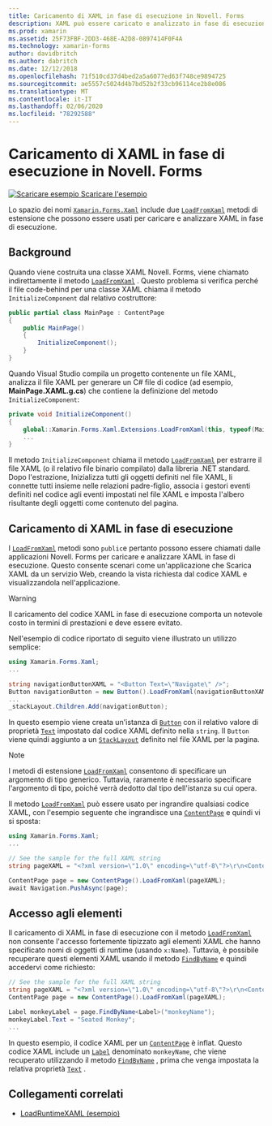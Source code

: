 ```yaml
---
title: Caricamento di XAML in fase di esecuzione in Novell. Forms
description: XAML può essere caricato e analizzato in fase di esecuzione con i metodi di estensione LoadFromXaml.
ms.prod: xamarin
ms.assetid: 25F73FBF-2DD3-468E-A2D8-0897414F0F4A
ms.technology: xamarin-forms
author: davidbritch
ms.author: dabritch
ms.date: 12/12/2018
ms.openlocfilehash: 71f510cd37d4bed2a5a6077ed63f748ce9894725
ms.sourcegitcommit: ae5557c5024d4b7bd52b2f33cb96114ce2b8e086
ms.translationtype: MT
ms.contentlocale: it-IT
ms.lasthandoff: 02/06/2020
ms.locfileid: "78292588"
---
```

# <a name="loading-xaml-at-runtime-in-xamarinforms"></a>Caricamento di XAML in fase di esecuzione in Novell. Forms

[![Scaricare esempio](~/media/shared/download.png) Scaricare l'esempio](https://docs.microsoft.com/samples/xamarin/xamarin-forms-samples/xaml-loadruntimexaml)

Lo spazio dei nomi [`Xamarin.Forms.Xaml`](xref:Xamarin.Forms.Xaml) include due [`LoadFromXaml`](xref:Xamarin.Forms.Xaml.Extensions.LoadFromXaml*) metodi di estensione che possono essere usati per caricare e analizzare XAML in fase di esecuzione.

## <a name="background"></a>Background

Quando viene costruita una classe XAML Novell. Forms, viene chiamato indirettamente il metodo [`LoadFromXaml`](xref:Xamarin.Forms.Xaml.Extensions.LoadFromXaml*) . Questo problema si verifica perché il file code-behind per una classe XAML chiama il metodo `InitializeComponent` dal relativo costruttore:

```csharp
public partial class MainPage : ContentPage
{
    public MainPage()
    {
        InitializeComponent();
    }
}
```

Quando Visual Studio compila un progetto contenente un file XAML, analizza il file XAML per generare un C# file di codice (ad esempio, **MainPage.XAML.g.cs**) che contiene la definizione del metodo `InitializeComponent`:

```csharp
private void InitializeComponent()
{
    global::Xamarin.Forms.Xaml.Extensions.LoadFromXaml(this, typeof(MainPage));
    ...
}
```

Il metodo `InitializeComponent` chiama il metodo [`LoadFromXaml`](xref:Xamarin.Forms.Xaml.Extensions.LoadFromXaml*) per estrarre il file XAML (o il relativo file binario compilato) dalla libreria .NET standard. Dopo l'estrazione, Inizializza tutti gli oggetti definiti nel file XAML, li connette tutti insieme nelle relazioni padre-figlio, associa i gestori eventi definiti nel codice agli eventi impostati nel file XAML e imposta l'albero risultante degli oggetti come contenuto del pagina.

## <a name="loading-xaml-at-runtime"></a>Caricamento di XAML in fase di esecuzione

I [`LoadFromXaml`](xref:Xamarin.Forms.Xaml.Extensions.LoadFromXaml*) metodi sono `public`e pertanto possono essere chiamati dalle applicazioni Novell. Forms per caricare e analizzare XAML in fase di esecuzione. Questo consente scenari come un'applicazione che Scarica XAML da un servizio Web, creando la vista richiesta dal codice XAML e visualizzandola nell'applicazione.

> [!WARNING]
> Il caricamento del codice XAML in fase di esecuzione comporta un notevole costo in termini di prestazioni e deve essere evitato.

Nell'esempio di codice riportato di seguito viene illustrato un utilizzo semplice:

```csharp
using Xamarin.Forms.Xaml;
...

string navigationButtonXAML = "<Button Text=\"Navigate\" />";
Button navigationButton = new Button().LoadFromXaml(navigationButtonXAML);
...
_stackLayout.Children.Add(navigationButton);
```

In questo esempio viene creata un'istanza di [`Button`](xref:Xamarin.Forms.Button) con il relativo valore di proprietà [`Text`](xref:Xamarin.Forms.Button.Text) impostato dal codice XAML definito nella `string`. Il `Button` viene quindi aggiunto a un [`StackLayout`](xref:Xamarin.Forms.StackLayout) definito nel file XAML per la pagina.

> [!NOTE]
> I metodi di estensione [`LoadFromXaml`](xref:Xamarin.Forms.Xaml.Extensions.LoadFromXaml*) consentono di specificare un argomento di tipo generico. Tuttavia, raramente è necessario specificare l'argomento di tipo, poiché verrà dedotto dal tipo dell'istanza su cui opera.

Il metodo [`LoadFromXaml`](xref:Xamarin.Forms.Xaml.Extensions.LoadFromXaml*) può essere usato per ingrandire qualsiasi codice XAML, con l'esempio seguente che ingrandisce una [`ContentPage`](xref:Xamarin.Forms.ContentPage) e quindi vi si sposta:

```csharp
using Xamarin.Forms.Xaml;
...

// See the sample for the full XAML string
string pageXAML = "<?xml version=\"1.0\" encoding=\"utf-8\"?>\r\n<ContentPage xmlns=\"http://xamarin.com/schemas/2014/forms\"\nxmlns:x=\"http://schemas.microsoft.com/winfx/2009/xaml\"\nx:Class=\"LoadRuntimeXAML.CatalogItemsPage\"\nTitle=\"Catalog Items\">\n</ContentPage>";

ContentPage page = new ContentPage().LoadFromXaml(pageXAML);
await Navigation.PushAsync(page);
```

## <a name="accessing-elements"></a>Accesso agli elementi

Il caricamento di XAML in fase di esecuzione con il metodo [`LoadFromXaml`](xref:Xamarin.Forms.Xaml.Extensions.LoadFromXaml*) non consente l'accesso fortemente tipizzato agli elementi XAML che hanno specificato nomi di oggetti di runtime (usando `x:Name`). Tuttavia, è possibile recuperare questi elementi XAML usando il metodo [`FindByName`](xref:Xamarin.Forms.NameScopeExtensions.FindByName*) e quindi accedervi come richiesto:

```csharp
// See the sample for the full XAML string
string pageXAML = "<?xml version=\"1.0\" encoding=\"utf-8\"?>\r\n<ContentPage xmlns=\"http://xamarin.com/schemas/2014/forms\"\nxmlns:x=\"http://schemas.microsoft.com/winfx/2009/xaml\"\nx:Class=\"LoadRuntimeXAML.CatalogItemsPage\"\nTitle=\"Catalog Items\">\n<StackLayout>\n<Label x:Name=\"monkeyName\"\n />\n</StackLayout>\n</ContentPage>";
ContentPage page = new ContentPage().LoadFromXaml(pageXAML);

Label monkeyLabel = page.FindByName<Label>("monkeyName");
monkeyLabel.Text = "Seated Monkey";
...
```

In questo esempio, il codice XAML per un [`ContentPage`](xref:Xamarin.Forms.ContentPage) è inflat. Questo codice XAML include un [`Label`](xref:Xamarin.Forms.Label) denominato `monkeyName`, che viene recuperato utilizzando il metodo [`FindByName`](xref:Xamarin.Forms.NameScopeExtensions.FindByName*) , prima che venga impostata la relativa proprietà [`Text`](xref:Xamarin.Forms.Label.Text) .

## <a name="related-links"></a>Collegamenti correlati

- [LoadRuntimeXAML (esempio)](https://docs.microsoft.com/samples/xamarin/xamarin-forms-samples/xaml-loadruntimexaml)
